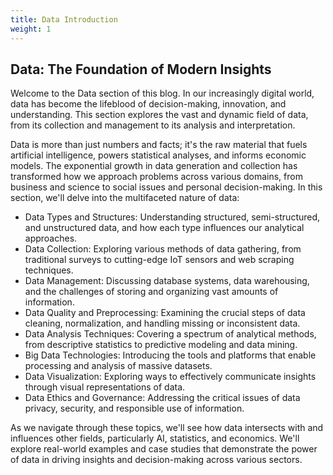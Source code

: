 ```yaml
---
title: Data Introduction
weight: 1
---
```


## Data: The Foundation of Modern Insights

Welcome to the Data section of this blog. In our increasingly digital world, data has become the lifeblood of decision-making, innovation, and understanding. This section explores the vast and dynamic field of data, from its collection and management to its analysis and interpretation.

Data is more than just numbers and facts; it's the raw material that fuels artificial intelligence, powers statistical analyses, and informs economic models. The exponential growth in data generation and collection has transformed how we approach problems across various domains, from business and science to social issues and personal decision-making.
In this section, we'll delve into the multifaceted nature of data:

- Data Types and Structures: Understanding structured, semi-structured, and unstructured data, and how each type influences our analytical approaches.
- Data Collection: Exploring various methods of data gathering, from traditional surveys to cutting-edge IoT sensors and web scraping techniques.
- Data Management: Discussing database systems, data warehousing, and the challenges of storing and organizing vast amounts of information.
- Data Quality and Preprocessing: Examining the crucial steps of data cleaning, normalization, and handling missing or inconsistent data.
- Data Analysis Techniques: Covering a spectrum of analytical methods, from descriptive statistics to predictive modeling and data mining.
- Big Data Technologies: Introducing the tools and platforms that enable processing and analysis of massive datasets.
- Data Visualization: Exploring ways to effectively communicate insights through visual representations of data.
- Data Ethics and Governance: Addressing the critical issues of data privacy, security, and responsible use of information.

As we navigate through these topics, we'll see how data intersects with and influences other fields, particularly AI, statistics, and economics. We'll explore real-world examples and case studies that demonstrate the power of data in driving insights and decision-making across various sectors.
